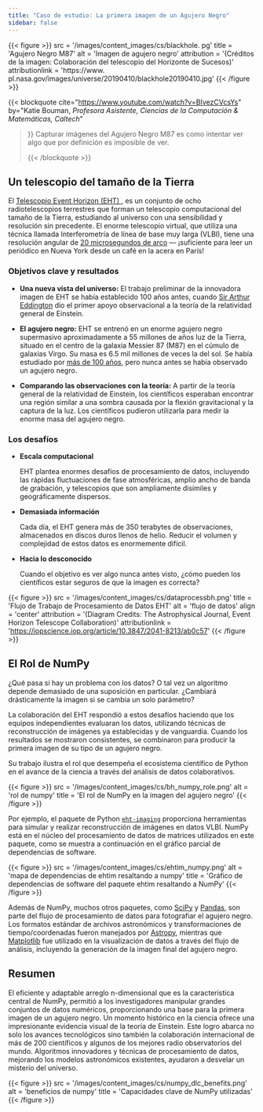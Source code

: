 ```yaml
---
title: "Caso de estudio: La primera imagen de un Agujero Negro"
sidebar: false
---
```


{{< figure >}}
src = '/images/content_images/cs/blackhole. pg' title = 'Agujero Negro M87' alt = 'Imagen de agujero negro' attribution = '(Créditos de la imagen: Colaboración del telescopio del Horizonte de Sucesos)' attributionlink = 'https://www. pl.nasa.gov/images/universe/20190410/blackhole20190410.jpg'
{{< /figure >}}

{{< blockquote cite="https://www.youtube.com/watch?v=BIvezCVcsYs" by="Katie Bouman, *Profesora Asistente, Ciencias de la Computación & Matemáticas, Caltech*"
> }} Capturar imágenes del Agujero Negro M87 es como intentar ver algo que por definición es imposible de ver. 
> 
> {{< /blockquote >}}

## Un telescopio del tamaño de la Tierra

El [ Telescopio Event Horizon (EHT) ](https://eventhorizontelescope.org), es un conjunto de ocho radiotelescopios terrestres que forman un telescopio computacional del tamaño de la Tierra, estudiando al universo con una sensibilidad y resolución sin precedente.  El enorme telescopio virtual, que utiliza una técnica llamada Interferometría de línea de base muy larga (VLBI), tiene una resolución angular de [20 microsegundos de arco][resolution] — ¡suficiente para leer un periódico en Nueva York desde un café en la acera en París!

### Objetivos clave y resultados

* **Una nueva vista del universo:** El trabajo preliminar de la innovadora imagen de EHT se había establecido 100 años antes, cuando [Sir Arthur Eddington][eddington] dio el primer apoyo observacional a la teoría de la relatividad general de Einstein.

* **El agujero negro:** EHT se entrenó en un enorme agujero negro supermasivo aproximadamente a 55 millones de años luz de la Tierra, situado en el centro de la galaxia Messier 87 (M87) en el cúmulo de galaxias Virgo. Su masa es 6.5 mil millones de veces la del sol. Se había estudiado por [más de 100 años](https://www.jpl.nasa.gov/news/news.php?feature=7385), pero nunca antes se había observado un agujero negro.

* **Comparando las observaciones con la teoría:** A partir de la teoría general de la relatividad de Einstein, los científicos esperaban encontrar una región similar a una sombra causada por la flexión gravitacional y la captura de la luz. Los científicos pudieron utilizarla para medir la enorme masa del agujero negro.

### Los desafíos

* **Escala computacional**

    EHT plantea enormes desafíos de procesamiento de datos, incluyendo las rápidas fluctuaciones de fase atmosféricas, amplio ancho de banda de grabación, y telescopios que son ampliamente disímiles y geográficamente dispersos.

* **Demasiada información**

    Cada día, el EHT genera más de 350 terabytes de observaciones, almacenados en discos duros llenos de helio. Reducir el volumen y complejidad de estos datos es enormemente difícil.

* **Hacia lo desconocido**

    Cuando el objetivo es ver algo nunca antes visto, ¿cómo pueden los científicos estar seguros de que la imagen es correcta?

{{< figure >}}
src = '/images/content_images/cs/dataprocessbh.png' title = 'Flujo de Trabajo de Procesamiento de Datos EHT' alt = 'flujo de datos' align = 'center' attribution = '(Diagram Credits: The Astrophysical Journal, Event Horizon Telescope Collaboration)' attributionlink = 'https://iopscience.iop.org/article/10.3847/2041-8213/ab0c57'
{{< /figure >}}

## El Rol de NumPy

¿Qué pasa si hay un problema con los datos? O tal vez un algoritmo depende demasiado de una suposición en particular. ¿Cambiará drásticamente la imagen si se cambia un solo parámetro?

La colaboración del EHT respondió a estos desafíos haciendo que los equipos independientes evaluaran los datos, utilizando técnicas de reconstrucción de imágenes ya establecidas y de vanguardia. Cuando los resultados se mostraron consistentes, se combinaron para producir la primera imagen de su tipo de un agujero negro.

Su trabajo ilustra el rol que desempeña el ecosistema científico de Python en el avance de la ciencia a través del análisis de datos colaborativos.

{{< figure >}}
src = '/images/content_images/cs/bh_numpy_role.png' alt = 'rol de numpy' title = 'El rol de NumPy en la imagen del agujero negro'
{{< /figure >}}

Por ejemplo, el paquete de Python [`eht-imaging`][ehtim] proporciona herramientas para simular y realizar reconstrucción de imágenes en datos VLBI. NumPy está en el núcleo del procesamiento de datos de matrices utilizados en este paquete, como se muestra a continuación en el gráfico parcial de dependencias de software.

{{< figure >}}
src = '/images/content_images/cs/ehtim_numpy.png' alt = 'mapa de dependencias de ehtim resaltando a numpy' title = 'Gráfico de dependencias de software del paquete ehtim resaltando a NumPy'
{{< /figure >}}

Además de NumPy, muchos otros paquetes, como [SciPy](https://www.scipy.org) y [Pandas](https://pandas.io), son parte del flujo de procesamiento de datos para fotografiar el agujero negro. Los formatos estándar de archivos astronómicos y transformaciones de tiempo/coordenadas fueron manejados por [Astropy][astropy], mientras que [Matplotlib][mpl] fue utilizado en la visualización de datos a través del flujo de análisis, incluyendo la generación de la imagen final del agujero negro.

## Resumen

El eficiente y adaptable arreglo n-dimensional que es la característica central de NumPy, permitió a los investigadores manipular grandes conjuntos de datos numéricos, proporcionando una base para la primera imagen de un agujero negro. Un momento histórico en la ciencia ofrece una impresionante evidencia visual de la teoría de Einstein. Este logro abarca no solo los avances tecnológicos sino también la colaboración internacional de más de 200 científicos y algunos de los mejores radio observatorios del mundo.  Algoritmos innovadores y técnicas de procesamiento de datos, mejorando los modelos astronómicos existentes, ayudaron a desvelar un misterio del universo.

{{< figure >}}
src = '/images/content_images/cs/numpy_dlc_benefits.png' alt = 'beneficios de numpy' title = 'Capacidades clave de NumPy utilizadas'
{{< /figure >}}

[resolution]: https://eventhorizontelescope.org/press-release-april-10-2019-astronomers-capture-first-image-black-hole

[eddington]: https://en.wikipedia.org/wiki/Eddington_experiment

[ehtim]: https://github.com/achael/eht-imaging

[astropy]: https://www.astropy.org/
[mpl]: https://matplotlib.org/
